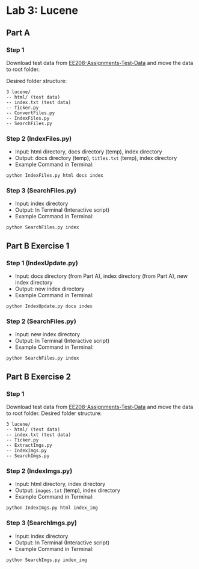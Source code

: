 # Lab 3: Lucene

## Part A

### Step 1

Download test data from [EE208-Assignments-Test-Data](https://github.com/junqi-xie/EE208-Assignments-Test-Data) and move the data to root folder.

Desired folder structure:
```
3 lucene/
-- html/ (test data)
-- index.txt (test data)
-- Ticker.py
-- ConvertFiles.py
-- IndexFiles.py
-- SearchFiles.py
```

### Step 2 (IndexFiles.py)

* Input: html directory, docs directory (temp), index directory
* Output: docs directory (temp), `titles.txt` (temp), index directory
* Example Command in Terminal:
```
python IndexFiles.py html docs index
```

### Step 3 (SearchFiles.py)

* Input: index directory
* Output: In Terminal (Interactive script)
* Example Command in Terminal:
```
python SearchFiles.py index
```

## Part B Exercise 1

### Step 1 (IndexUpdate.py)

* Input: docs directory (from Part A), index directory (from Part A), new index directory
* Output: new index directory
* Example Command in Terminal:
```
python IndexUpdate.py docs index
```

### Step 2 (SearchFiles.py)

* Input: new index directory
* Output: In Terminal (Interactive script)
* Example Command in Terminal:
```
python SearchFiles.py index
```

## Part B Exercise 2

### Step 1

Download test data from [EE208-Assignments-Test-Data](https://github.com/junqi-xie/EE208-Assignments-Test-Data) and move the data to root folder.
Desired folder structure:
```
3 lucene/
-- html/ (test data)
-- index.txt (test data)
-- Ticker.py
-- ExtractImgs.py
-- IndexImgs.py
-- SearchImgs.py
```

### Step 2 (IndexImgs.py)

* Input: html directory, index directory
* Output: `images.txt` (temp), index directory
* Example Command in Terminal:
```
python IndexImgs.py html index_img
```

### Step 3 (SearchImgs.py)

* Input: index directory
* Output: In Terminal (Interactive script)
* Example Command in Terminal:
```
python SearchImgs.py index_img
```